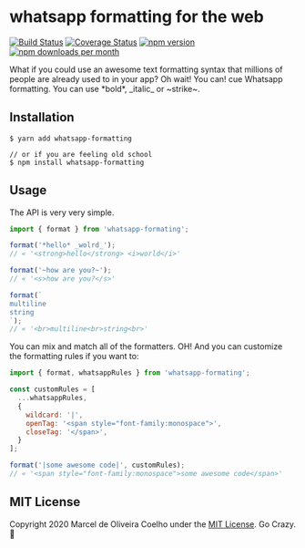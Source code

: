 # whatsapp formatting for the web
[![Build Status](https://travis-ci.org/flasd/whatsapp-formatting.svg?branch=master)](https://travis-ci.org/flasd/whatsapp-formatting)
[![Coverage Status](https://coveralls.io/repos/github/flasd/whatsapp-formatting/badge.svg?branch=master)](https://coveralls.io/github/flasd/whatsapp-formatting?branch=master)
[![npm version](https://badge.fury.io/js/whatsapp-formatting.svg)](https://www.npmjs.com/package/whatsapp-formatting)
[![npm downloads per month](https://img.shields.io/npm/dm/whatsapp-formatting.svg)](https://www.npmjs.com/package/whatsapp-formatting)

What if you could use an awesome text formatting syntax that millions of people are already used to in your app? Oh wait! You can! cue Whatsapp formatting. You can use \*bold*, \_italic_ or \~strike~.

## Installation
```shell
$ yarn add whatsapp-formatting

// or if you are feeling old school
$ npm install whatsapp-formatting
```

## Usage
The API is very very simple.
```javascript
import { format } from 'whatsapp-formating';

format('*hello* _wolrd_');
// « '<strong>hello</strong> <i>world</i>'

format('~how are you?~');
// « '<s>how are you?</s>'

format(`
multiline
string
`);
// « '<br>multiline<br>string<br>'
```
You can mix and match all of the formatters. OH! And you can customize the formatting rules if you want to:
```javascript
import { format, whatsappRules } from 'whatsapp-formating';

const customRules = [
  ...whatsappRules,
  {
    wildcard: '|',
    openTag: '<span style="font-family:monospace">',
    closeTag: '</span>',
  }
];

format('|some awesome code|', customRules);
// « '<span style="font-family:monospace">some awesome code</span>'
```
## MIT License
Copyright 2020 Marcel de Oliveira Coelho under the [MIT License](https://github.com/flasd/whatsapp-formatting/blob/master/LICENSE).
Go Crazy. :rocket:
